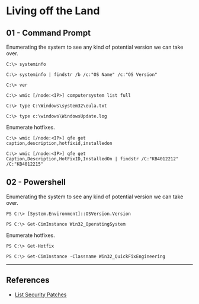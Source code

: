 # Living off the Land

## 01 - Command Prompt

Enumerating the system to see any kind of potential version we can take over.

```
C:\> systeminfo

C:\> systeminfo | findstr /b /c:"OS Name" /c:"OS Version"

C:\> ver

C:\> wmic [/node:<IP>] computersystem list full

C:\> type C:\Windows\system32\eula.txt

C:\> type c:\windows\WindowsUpdate.log
```

Enumerate hotfixes.

```
C:\> wmic [/node:<IP>] qfe get caption,description,hotfixid,installedon

C:\> wmic [/node:<IP>] qfe get Caption,Description,HotFixID,InstalledOn | findstr /C:"KB4012212" /C:"KB4012215"
```

## 02 - Powershell

Enumerating the system to see any kind of potential version we can take over.

```
PS C:\> [System.Environment]::OSVersion.Version

PS C:\> Get-CimInstance Win32_OperatingSystem
```

Enumerate hotfixes.

```
PS C:\> Get-Hotfix

PS C:\> Get-CimInstance -Classname Win32_QuickFixEngineering
```

---
## References

- [List Security Patches](https://support.moonpoint.com/os/windows/PowerShell/list-security-patches/)